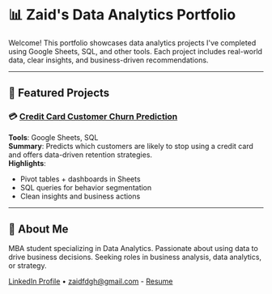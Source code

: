 # 📊 Zaid's Data Analytics Portfolio

Welcome! This portfolio showcases data analytics projects I've completed using Google Sheets, SQL, and other tools. Each project includes real-world data, clear insights, and business-driven recommendations.

---

## 🔗 Featured Projects

### 💳 [Credit Card Customer Churn Prediction](https://github.com/zaidfdgh/credit-card-churn-prediction)
**Tools**: Google Sheets, SQL  
**Summary**: Predicts which customers are likely to stop using a credit card and offers data-driven retention strategies.  
**Highlights**:
- Pivot tables + dashboards in Sheets
- SQL queries for behavior segmentation
- Clean insights and business actions

---

## 👤 About Me
MBA student specializing in Data Analytics. Passionate about using data to drive business decisions. Seeking roles in business analysis, data analytics, or strategy.

[LinkedIn Profile](https://www.linkedin.com/in/zaid-alfaddagh) • zaidfdgh@gmail.com - [Resume](https://github.com/zaidfdgh/zaidfdgh/blob/main/Zaid%20Al-Faddagh%20Latest%20Resume.pdf)

